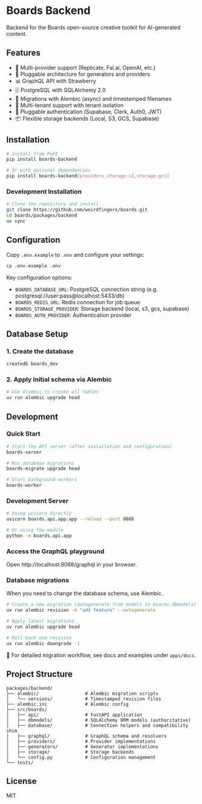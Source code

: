 # Boards Backend

Backend for the Boards open-source creative toolkit for AI-generated content.

## Features

- 🎨 Multi-provider support (Replicate, Fal.ai, OpenAI, etc.)
- 🔌 Pluggable architecture for generators and providers
- 📊 GraphQL API with Strawberry
- 🗄️ PostgreSQL with SQLAlchemy 2.0
- 🔄 Migrations with Alembic (async) and timestamped filenames
- 👥 Multi-tenant support with tenant isolation
- 🔐 Pluggable authentication (Supabase, Clerk, Auth0, JWT)
- 📦 Flexible storage backends (Local, S3, GCS, Supabase)

## Installation

```bash
# Install from PyPI
pip install boards-backend

# Or with optional dependencies
pip install boards-backend[providers,storage-s3,storage-gcs]
```

### Development Installation

```bash
# Clone the repository and install
git clone https://github.com/weirdfingers/boards.git
cd boards/packages/backend
uv sync
```

## Configuration

Copy `.env.example` to `.env` and configure your settings:

```bash
cp .env.example .env
```

Key configuration options:

- `BOARDS_DATABASE_URL`: PostgreSQL connection string (e.g. postgresql://user:pass@localhost:5433/db)
- `BOARDS_REDIS_URL`: Redis connection for job queue
- `BOARDS_STORAGE_PROVIDER`: Storage backend (local, s3, gcs, supabase)
- `BOARDS_AUTH_PROVIDER`: Authentication provider

## Database Setup

### 1. Create the database

```bash
createdb boards_dev
```

### 2. Apply initial schema via Alembic

```bash
# Use Alembic to create all tables
uv run alembic upgrade head
```

## Development

### Quick Start

```bash
# Start the API server (after installation and configuration)
boards-server

# Run database migrations
boards-migrate upgrade head

# Start background workers
boards-worker
```

### Development Server

```bash
# Using uvicorn directly
uvicorn boards.api.app:app --reload --port 8088

# Or using the module
python -m boards.api.app
```

### Access the GraphQL playground

Open http://localhost:8088/graphql in your browser.

### Database migrations

When you need to change the database schema, use Alembic.

```bash
# Create a new migration (autogenerate from models in boards.dbmodels)
uv run alembic revision -m "add feature" --autogenerate

# Apply latest migrations
uv run alembic upgrade head

# Roll back one revision
uv run alembic downgrade -1
```

📖 For detailed migration workflow, see docs and examples under `apps/docs`.

## Project Structure

```
packages/backend/
├── alembic/                 # Alembic migration scripts
│   └── versions/            # Timestamped revision files
├── alembic.ini              # Alembic config
├── src/boards/
│   ├── api/                 # FastAPI application
│   ├── dbmodels/            # SQLAlchemy ORM models (authoritative)
│   ├── database/            # Connection helpers and compatibility shim
│   ├── graphql/             # GraphQL schema and resolvers
│   ├── providers/           # Provider implementations
│   ├── generators/          # Generator implementations
│   ├── storage/             # Storage backends
│   └── config.py            # Configuration management
└── tests/
```

## License

MIT
